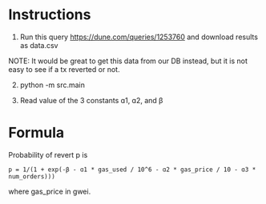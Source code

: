 # Instructions

1. Run this query https://dune.com/queries/1253760 and download results as data.csv

NOTE: It would be great to get this data from our DB instead, but it is not easy to see if a tx reverted or not.

2. python -m src.main

3. Read value of the 3 constants ɑ1, ɑ2, and β 

# Formula

Probability of revert p is

```
p = 1/(1 + exp(-β - ɑ1 * gas_used / 10^6 - ɑ2 * gas_price / 10 - ɑ3 * num_orders)))
```

where gas_price in gwei.
